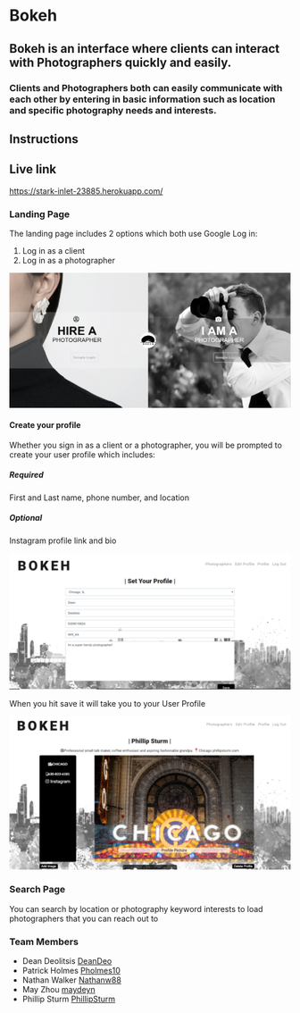 # Bokeh





## Bokeh is an interface where clients can interact with Photographers quickly and easily.

### Clients and Photographers both can easily communicate with each other by entering in basic information such as location and specific photography needs and interests.


## Instructions

## Live link

https://stark-inlet-23885.herokuapp.com/

### Landing Page

The landing page includes 2 options which both use Google Log in:
  1. Log in as a client
  2. Log in as a photographer
  
 ![Login](client/src/components/Landingpage.PNG)
  
 #### Create your profile 
  
  Whether you sign in as a client or a photographer, you will be prompted to create your user profile which includes:
  
  ##### Required 
  
  First and Last name, phone number, and location
  ##### Optional
  
  Instagram profile link and bio
  
  
  ![Profilepage](client/src/components/Profilepage.PNG)

  When you hit save it will take you to your User Profile


  ![Profilepage](client/src/components/Photoprofile.PNG)

  
  ### Search Page
  
  You can search by location or photography keyword interests to load photographers that you can reach out to


  
  
  
  
  ### Team Members
  
  - Dean Deolitsis [DeanDeo](https://github.com/DeanDeo)
  - Patrick Holmes [Pholmes10](https://github.com/pholmes10)
  - Nathan Walker  [Nathanw88](https://github.com/nathanw88)
  - May Zhou       [maydeyn](https://github.com/maydeyn)
  - Phillip Sturm  [PhillipSturm](https://github.com/PhillipSturm)
  
  
  
  
  
  
  
  
  


